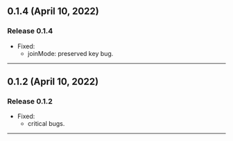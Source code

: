 ## 0.1.4 (April 10, 2022)

### Release 0.1.4

- Fixed:
  - joinMode: preserved key bug.

---

## 0.1.2 (April 10, 2022)

### Release 0.1.2

- Fixed:
  - critical bugs.

---
